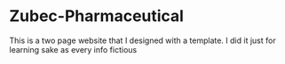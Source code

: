 # Zubec-Pharmaceutical
This is a two page website that I designed with a template. I did it just for learning sake as every info fictious
